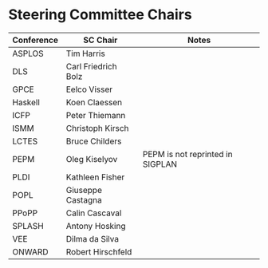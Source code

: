 # Steering Committee Chairs

Conference          |  SC Chair             | Notes
--------------------|-----------------------|-------
ASPLOS              | Tim Harris            |
DLS                 | Carl Friedrich Bolz   |
GPCE                | Eelco Visser          |
Haskell             | Koen Claessen         |
ICFP                | Peter Thiemann        |
ISMM                | Christoph Kirsch      |
LCTES               | Bruce Childers        |
PEPM                | Oleg Kiselyov         | PEPM is not reprinted in SIGPLAN
PLDI                | Kathleen Fisher       |
POPL                | Giuseppe Castagna     |
PPoPP               | Calin Cascaval        |
SPLASH              | Antony Hosking        |
VEE                 | Dilma da Silva        |
ONWARD              | Robert Hirschfeld     |